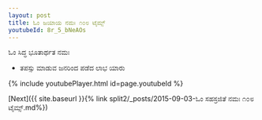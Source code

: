 ```yaml
---
layout: post
title: ಓಂ ಜಯಾಯ ನಮಃ ೧೦೮ ಟೈಮ್ಸ್
youtubeId: 8r_5_bNeAOs
---
```

 
 
 ಓಂ ಸಿದ್ಧ ಭೂತಾರ್ಥತ ನಮಃ  
 
 -  ತಪಸ್ಸು ಮಾಡುವ ಜನರಿಂದ ಪಡೆದ ಲಾಭ ಯಾರು 
 
  
 
  
 
 
 
 
 
 


{% include youtubePlayer.html id=page.youtubeId %}
 
[Next]({{ site.baseurl }}{% link  split2/_posts/2015-09-03-ಓಂ ಸಹಸ್ರಜಿತೆ ನಮಃ ೧೦೮ ಟೈಮ್ಸ್.md%})
 
